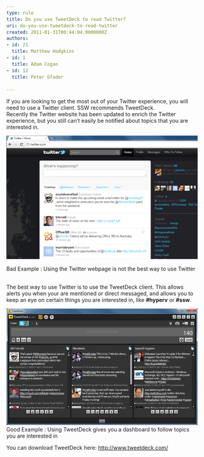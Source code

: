 ```yaml
---
type: rule
title: Do you use TweetDeck to read Twitter?
uri: do-you-use-tweetdeck-to-read-twitter
created: 2011-01-31T00:44:04.0000000Z
authors:
- id: 21
  title: Matthew Hodgkins
- id: 1
  title: Adam Cogan
- id: 12
  title: Peter Gfader

---
```


If you are looking to get the most out of your Twitter experience, you will need to use a Twitter client. SSW recommends TweetDeck.  <br>    Recently the Twitter website has been updated to enrich the Twitter experience, but you still can’t easily be notified about topics that you are interested in. 




![](twitter-webpage.png)


Bad Example : Using the Twitter webpage is not the best way to use Twitter

<br>The best way to use Twitter is to use the TweetDeck client. This allows alerts you when your are mentioned or direct messaged, and allows you to keep an eye on certain things you are interested in, like **#hyperv** or **#ssw**.





![](twitter-tweetdeck.png)
Good Example : Using TweetDeck gives you a dashboard to follow topics you are interested in

You can download TweetDeck here: http://www.tweetdeck.com/
